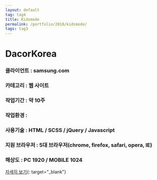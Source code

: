 ```yaml
---
layout: default
tag: tag4
title: Kidsmode
permalink: /portfolio/2018/kidsmode/
tags: tag3
---
```

# DacorKorea
### 클라이언트 : samsung.com
### 카테고리 : 웹 사이트
### 작업기간 : 약 10주
### 작업환경 : 
### 사용기술 : HTML / SCSS / jQuery / Javascript
### 지원 브라우저 : 5대 브라우저(chrome, firefox, safari, opera, IE)
### 해상도 : PC 1920 / MOBILE 1024

[자세히 보기](/src/2017/kidsmode){: target="_blank"}